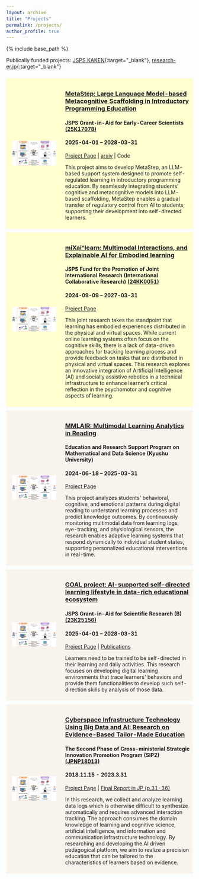 ```yaml
---
layout: archive
title: "Projects"
permalink: /projects/
author_profile: true
---
```


{% include base_path %}


Publically funded projects: [JSPS KAKEN](https://nrid.nii.ac.jp/en/nrid/1000060913910/){:target="_blank"}, [research-er.jp](https://research-er.jp/researchers/view/992994){:target="_blank"}


<!---  New html page  -->
<table style="width:100%;border:0px;border-spacing:0px 10px;border-collapse:separate;margin-right:auto;margin-left:auto;"><tbody>
<tr bgcolor="#ffffd0">
      <td style="padding:16px;width:30%;vertical-align:middle">
          <img src="/images/coderunner-agent.png" width="100%">
      </td>
      <td style="padding:8px;width:70%;vertical-align:middle">
        <h3>
	  <a href="https://li-huiyong.github.io/MetaStep">
            <span style="font-weight: bold;">
	      MetaStep: Large Language Model-based Metacognitive Scaffolding in Introductory Programming Education
	    </span>
	  </a>
        </h3>
        <h4>
	  JSPS Grant-in-Aid for Early-Career Scientists <a href="https://kaken.nii.ac.jp/ja/grant/KAKENHI-PROJECT-25K17078/">(25K17078)</a>
	</h4>
        <h4>
	  2025-04-01 – 2028-03-31
	</h4>
        <a href="https://li-huiyong.github.io/MetaStep">Project Page</a>
	|
        <a href="https://doi.org/10.48550/arXiv.2504.03068">arxiv</a>
        | Code
        <p></p>
        <p>
This project aims to develop MetaStep, an LLM-based support system designed to promote self-regulated learning in introductory programming education. By seamlessly integrating students’ cognitive and metacognitive models into LLM-based scaffolding, MetaStep enables a gradual transfer of regulatory control from AI to students, supporting their development into self-directed learners.
        </p>
      </td>
</tr>

<tr bgcolor="#ffffd0">
      <td style="padding:16px;width:30%;vertical-align:middle">
          <img src="/images/coderunner-agent.png" width="100%">
      </td>
      <td style="padding:8px;width:70%;vertical-align:middle">
        <h3>
	  <a href="https://sites.google.com/view/mixailearn/home">
            <span style="font-weight: bold;">
	      miXai^learn: Multimodal Interactions, and Explainable AI for Embodied learning
	    </span>
	  </a>
        </h3>
        <h4>
	  JSPS Fund for the Promotion of Joint International Research (International Collaborative Research) <a href="https://kaken.nii.ac.jp/en/grant/KAKENHI-PROJECT-24KK0051/">(24KK0051)</a>
	</h4>
        <h4>
	  2024-09-09 – 2027-03-31
	</h4>
        <a href="https://sites.google.com/view/mixailearn/home">Project Page</a>
        <p></p>
        <p>
This joint research takes the standpoint that learning has embodied experiences distributed in the physical and virtual spaces. While current online learning systems often focus on the cognitive skills, there is a lack of data-driven approaches for tracking learning process and provide feedback on tasks that are distributed in physical and virtual spaces. This research explores an innovative integration of Artificial Intelligence (AI) and socially assistive robotics in a technical infrastructure to enhance learner’s critical reflection in the psychomotor and cognitive aspects of learning.
        </p>
      </td>
</tr>

 <tr bgcolor="#f8f4ed">
      <td style="padding:16px;width:30%;vertical-align:middle">
          <img src="/images/coderunner-agent.png" width="100%">
      </td>
      <td style="padding:8px;width:70%;vertical-align:middle">
        <h3>
	  <a href="https://li-huiyong.github.io/MMLAIR">
            <span style="font-weight: bold;">MMLAIR: Multimodal Learning Analytics in Reading</span>
	  </a>
        </h3>
        <h4>
	  Education and Research Support Program on Mathematical and Data Science (Kyushu University)
	</h4>
        <h4>
	  2024-06-18 – 2025-03-31
	</h4>
        <a href="https://li-huiyong.github.io/MMLAIR">Project Page</a>
        <p></p>
        <p>
This project analyzes students' behavioral, cognitive, and emotional patterns during digital reading to understand learning processes and predict knowledge outcomes. By continuously monitoring multimodal data from learning logs, eye-tracking, and physiological sensors, the research enables adaptive learning systems that respond dynamically to individual student states, supporting personalized educational interventions in real-time.
        </p>
      </td>
</tr>

<tr bgcolor="#f8f4ed">
      <td style="padding:16px;width:30%;vertical-align:middle">
          <img src="/images/coderunner-agent.png" width="100%">
      </td>
      <td style="padding:8px;width:70%;vertical-align:middle">
        <h3>
	  <a href="https://sites.google.com/view/letsgoal">
            <span style="font-weight: bold;">
	      GOAL project: AI-supported self-directed learning lifestyle in data-rich educational ecosystem
	    </span>
	  </a>
        </h3>
        <h4>
	  JSPS Grant-in-Aid for Scientific Research (B) <a href="https://kaken.nii.ac.jp/ja/grant/KAKENHI-PROJECT-23K25156/">(23K25156)</a>
	</h4>
        <h4>
	  2025-04-01 – 2028-03-31
	</h4>
        <a href="https://sites.google.com/view/letsgoal">Project Page</a>
	|
        <a href="https://sites.google.com/view/letsgoal/publication">Publications</a>
        <p></p>
        <p>
Learners need to be trained to be self-directed in their learning and daily activities. This research focuses on developing digital learning environments that trace learners' behaviors and provide them functionalities to develop such self-direction skills by analysis of those data.
        </p>
      </td>
</tr>

<tr bgcolor="#f8f4ed">
      <td style="padding:16px;width:30%;vertical-align:middle">
          <img src="/images/coderunner-agent.png" width="100%">
      </td>
      <td style="padding:8px;width:70%;vertical-align:middle">
        <h3>
	  <a href="https://www.let.media.kyoto-u.ac.jp/en/project/sip/">
            <span style="font-weight: bold;">
	      Cyberspace Infrastructure Technology Using Big Data and AI: Research on Evidence-Based Tailor-Made Education
	    </span>
	  </a>
        </h3>
        <h4>
	  The Second Phase of Cross-ministerial Strategic Innovation Promotion Program (SIP2) <a href="https://www.nedo.go.jp/activities/ZZJP2_100126.html">(JPNP18013)</a>
	</h4>
        <h4>
	  2018.11.15 - 2023.3.31
	</h4>
        <a href="https://www.let.media.kyoto-u.ac.jp/en/project/sip/">Project Page</a>
	|
        <a href="https://www8.cao.go.jp/cstp/gaiyo/sip/sip2_seika/big3.pdf">Final Report in JP (p.31-36)</a>
        <p></p>
        <p>
In this research, we collect and analyze learning data logs which is otherwise difficult to synthesize automatically and requires advanced interaction tracking. The approach consumes the domain knowledge of learning and cognitive science, artificial intelligence, and information and communication infrastructure technology. By researching and developing the AI driven pedagogical platform, we aim to realize a precision education that can be tailored to the characteristics of learners based on evidence.
        </p>
      </td>
</tr>

</tbody></table>

